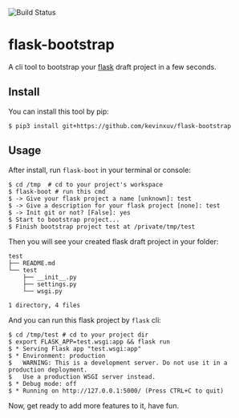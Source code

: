![Build Status](https://travis-ci.com/kevinxuv/flask-bootstrap.svg?branch=master)
# flask-bootstrap

A cli tool to bootstrap your [flask](https://github.com/pallets/flask) draft project in a few seconds.

## Install

You can install this tool by pip:

```commandline
$ pip3 install git+https://github.com/kevinxuv/flask-bootstrap
``` 

## Usage

After install, run `flask-boot` in your terminal or console:

```commandline
$ cd /tmp  # cd to your project's workspace
$ flask-boot # run this cmd
$ -> Give your flask project a name [unknown]: test
$ -> Give a description for your flask project [none]: test
$ -> Init git or not? [False]: yes
$ Start to bootstrap project...
$ Finish bootstrap project test at /private/tmp/test
```

Then you will see your created flask draft project in your folder:

```commandline
test
├── README.md
└── test
    ├── __init__.py
    ├── settings.py
    └── wsgi.py

1 directory, 4 files
```

And you can run this flask project by `flask` cli:

```commandline
$ cd /tmp/test # cd to your project dir
$ export FLASK_APP=test.wsgi:app && flask run
$ * Serving Flask app "test.wsgi:app"
$ * Environment: production
$   WARNING: This is a development server. Do not use it in a production deployment.
$   Use a production WSGI server instead.
$ * Debug mode: off
$ * Running on http://127.0.0.1:5000/ (Press CTRL+C to quit)
```

Now, get ready to add more features to it, have fun.
